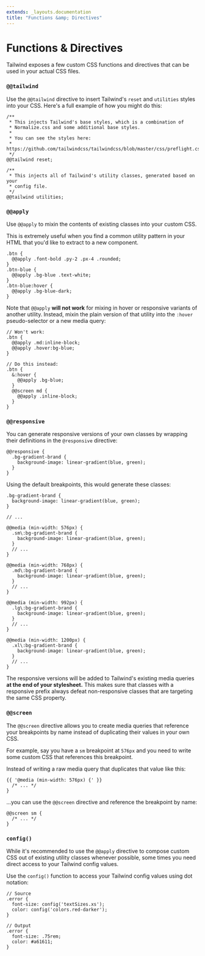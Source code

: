 ```yaml
---
extends: _layouts.documentation
title: "Functions &amp; Directives"
---
```


# Functions & Directives

Tailwind exposes a few custom CSS functions and directives that can be used in your actual CSS files.

### `@@tailwind`

Use the `@@tailwind` directive to insert Tailwind's `reset` and `utilities` styles into your CSS. Here's a full example of how you might do this:

```less
/**
 * This injects Tailwind's base styles, which is a combination of
 * Normalize.css and some additional base styles.
 *
 * You can see the styles here:
 * https://github.com/tailwindcss/tailwindcss/blob/master/css/preflight.css
 */
@@tailwind reset;

/**
 * This injects all of Tailwind's utility classes, generated based on your
 * config file.
 */
@@tailwind utilities;
```

### `@@apply`

Use `@@apply` to mixin the contents of existing classes into your custom CSS.

This is extremely useful when you find a common utility pattern in your HTML that you'd like to extract to a new component.

```less
.btn {
  @@apply .font-bold .py-2 .px-4 .rounded;
}
.btn-blue {
  @@apply .bg-blue .text-white;
}
.btn-blue:hover {
  @@apply .bg-blue-dark;
}
```

Note that `@@apply` **will not work** for mixing in hover or responsive variants of another utility. Instead, mixin the plain version of that utility into the `:hover` pseudo-selector or a new media query:

```less
// Won't work:
.btn {
  @@apply .md:inline-block;
  @@apply .hover:bg-blue;
}

// Do this instead:
.btn {
  &:hover {
    @@apply .bg-blue;
  }
  @@screen md {
    @@apply .inline-block;
  }
}
```

### `@@responsive`

You can generate responsive versions of your own classes by wrapping their definitions in the `@responsive` directive:

```less
@@responsive {
  .bg-gradient-brand {
    background-image: linear-gradient(blue, green);
  }
}
```

Using the default breakpoints, this would generate these classes:

```less
.bg-gradient-brand {
  background-image: linear-gradient(blue, green);
}

// ...

@@media (min-width: 576px) {
  .sm\:bg-gradient-brand {
    background-image: linear-gradient(blue, green);
  }
  // ...
}

@@media (min-width: 768px) {
  .md\:bg-gradient-brand {
    background-image: linear-gradient(blue, green);
  }
  // ...
}

@@media (min-width: 992px) {
  .lg\:bg-gradient-brand {
    background-image: linear-gradient(blue, green);
  }
  // ...
}

@@media (min-width: 1200px) {
  .xl\:bg-gradient-brand {
    background-image: linear-gradient(blue, green);
  }
  // ...
}
```

The responsive versions will be added to Tailwind's existing media queries **at the end of your stylesheet.** This makes sure that classes with a responsive prefix always defeat non-responsive classes that are targeting the same CSS property.

### `@@screen`

The `@@screen` directive allows you to create media queries that reference your breakpoints by name instead of duplicating their values in your own CSS.

For example, say you have a `sm` breakpoint at `576px` and you need to write some custom CSS that references this breakpoint.

Instead of writing a raw media query that duplicates that value like this:

```less
{{ '@media (min-width: 576px) {' }}
  /* ... */
}
```

...you can use the `@@screen` directive and reference the breakpoint by name:

```less
@@screen sm {
  /* ... */
}
```

### `config()`

While it's recommended to use the `@@apply` directive to compose custom CSS out of existing utility classes whenever possible, some times you need direct access to your Tailwind config values.

Use the `config()` function to access your Tailwind config values using dot notation:

```less
// Source
.error {
  font-size: config('textSizes.xs');
  color: config('colors.red-darker');
}

// Output
.error {
  font-size: .75rem;
  color: #a61611;
}
```

